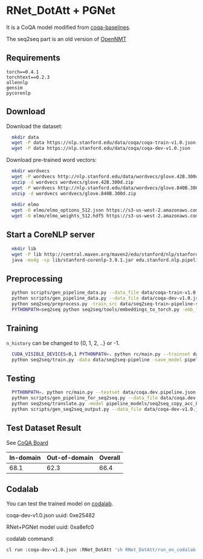 # RNet_DotAtt + PGNet

It is a CoQA model modified from [coqa-baselines](https://github.com/stanfordnlp/coqa-baselines). 

The seq2seq part is an old version of [OpenNMT](https://github.com/OpenNMT/OpenNMT-py/tree/c199de0fb738c33c02c76a392005e94f6b89add3) 

## Requirements
```
torch==0.4.1
torchtext==0.2.3
allennlp
gensim
pycorenlp
```

## Download
Download the dataset:
```bash
  mkdir data
  wget -P data https://nlp.stanford.edu/data/coqa/coqa-train-v1.0.json
  wget -P data https://nlp.stanford.edu/data/coqa/coqa-dev-v1.0.json
```

Download pre-trained word vectors:
```bash
  mkdir wordvecs
  wget -P wordvecs http://nlp.stanford.edu/data/wordvecs/glove.42B.300d.zip
  unzip -d wordvecs wordvecs/glove.42B.300d.zip
  wget -P wordvecs http://nlp.stanford.edu/data/wordvecs/glove.840B.300d.zip
  unzip -d wordvecs wordvecs/glove.840B.300d.zip
  
  mkdir elmo
  wget -O elmo/elmo_options_512.json https://s3-us-west-2.amazonaws.com/allennlp/models/elmo/2x2048_256_2048cnn_1xhighway/elmo_2x2048_256_2048cnn_1xhighway_options.json
  wget -O elmo/elmo_weights_512.hdf5 https://s3-us-west-2.amazonaws.com/allennlp/models/elmo/2x2048_256_2048cnn_1xhighway/elmo_2x2048_256_2048cnn_1xhighway_weights.hdf5

```

## Start a CoreNLP server

```bash
  mkdir lib
  wget -P lib http://central.maven.org/maven2/edu/stanford/nlp/stanford-corenlp/3.9.1/stanford-corenlp-3.9.1.jar
  java -mx4g -cp lib/stanford-corenlp-3.9.1.jar edu.stanford.nlp.pipeline.StanfordCoreNLPServer -port 9000 -timeout 15000
```
## Preprocessing
```bash
  python scripts/gen_pipeline_data.py --data_file data/coqa-train-v1.0.json --output_file1 data/coqa.train.pipeline.json --output_file2 data/seq2seq-train-pipeline
  python scripts/gen_pipeline_data.py --data_file data/coqa-dev-v1.0.json --output_file1 data/coqa.dev.pipeline.json --output_file2 data/seq2seq-dev-pipeline
  python seq2seq/preprocess.py -train_src data/seq2seq-train-pipeline-src.txt -train_tgt data/seq2seq-train-pipeline-tgt.txt -valid_src data/seq2seq-dev-pipeline-src.txt -valid_tgt data/seq2seq-dev-pipeline-tgt.txt -save_data data/seq2seq-pipeline -lower -dynamic_dict -src_seq_length 10000
  PYTHONPATH=seq2seq python seq2seq/tools/embeddings_to_torch.py -emb_file_enc wordvecs/glove.42B.300d.txt -emb_file_dec wordvecs/glove.42B.300d.txt -dict_file data/seq2seq-pipeline.vocab.pt -output_file data/seq2seq-pipeline.embed
```

## Training
`n_history` can be changed to {0, 1, 2, ..} or -1.
```bash
  CUDA_VISIBLE_DEVICES=0,1 PYTHONPATH=. python rc/main.py --trainset data/coqa.train.pipeline.json --devset data/coqa.dev.pipeline.json --n_history 2 --dir pipeline_models --use_elmo true --use_multi_gpu true
  python seq2seq/train.py -data data/seq2seq-pipeline -save_model pipeline_models/seq2seq_copy -copy_attn -reuse_copy_attn -word_vec_size 300 -pre_word_vecs_enc data/seq2seq-pipeline.embed.enc.pt -pre_word_vecs_dec data/seq2seq-pipeline.embed.dec.pt -epochs 50 -gpuid 0 -seed 123
```

## Testing
```bash
  PYTHONPATH=. python rc/main.py --testset data/coqa.dev.pipeline.json --n_history 2 --pretrained pipeline_models --batch_size 16
  python scripts/gen_pipeline_for_seq2seq.py --data_file data/coqa.dev.pipeline.json --output_file pipeline_models/pipeline-seq2seq-src.txt --pred_file pipeline_models/predictions.json
  python seq2seq/translate.py -model pipeline_models/seq2seq_copy_acc_85.00_ppl_2.18_e16.pt -src pipeline_models/pipeline-seq2seq-src.txt -output pipeline_models/pred.txt -replace_unk -verbose -gpu 0
  python scripts/gen_seq2seq_output.py --data_file data/coqa-dev-v1.0.json --pred_file pipeline_models/pred.txt --output_file pipeline_models/pipeline.prediction.json
```

## Test Dataset Result

See [CoQA Board](https://stanfordnlp.github.io/coqa/)

|In-domain | Out-of-domain | Overall |
|---------|----------|-------|
|68.1|62.3|66.4|

## Codalab

You can test the trained model on [codalab](https://worksheets.codalab.org).

coqa-dev-v1.0.json uuid: 0xe25482

RNet+PGNet model uuid: 0xa8efc0

codalab command: 
```bash
cl run :coqa-dev-v1.0.json :RNet_DotAtt 'sh RNet_DotAtt/run_on_codalab.sh' --request-docker-image floydhub/pytorch:0.4.1-gpu.cuda9cudnn7-py3.34 --request-gpus 1 --request-memory 10g --request-network
```

